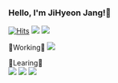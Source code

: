 ### Hello, I'm JiHyeon Jang!👋
[![Hits](https://hits.seeyoufarm.com/api/count/incr/badge.svg?url=https%3A%2F%2Fgithub.com%2Fjihyeonjjang&count_bg=%23555555&title_bg=%23555555&icon=github.svg&icon_color=%23FFFFFF&title=GitHub&edge_flat=false)](https://hits.seeyoufarm.com)
<a href="https://velog.io/@jihyeon9975"><img src="https://img.shields.io/badge/Velog-3DDC84?style=flat&logo=Velog&logoColor=white"/></a>
<a href="https://jihyeonjjang.github.io/"><img src="https://img.shields.io/badge/GitHub Blog-181717?style=flat&logo=GitHub&logoColor=white"/></a>

🔭Working🔭
<a href="https://github.com/SONSU-2022"><img src="https://img.shields.io/badge/GitHub-181717?style=flat&logo=GitHub&logoColor=white"/></a>


🌱Learing🌱
<br/>
<img src="https://img.shields.io/badge/Swift-F05138?style=flat&logo=swift&logoColor=FFFFFF"/> <img src="https://img.shields.io/badge/Kotlin-7F52FF?style=flat&logo=kotlin&logoColor=FFFFFF"/> <img src="https://img.shields.io/badge/React-61DAFB?style=flat&logo=react&logoColor=FFFFFF"/>



<!--
**jihyeonjjang/jihyeonjjang** is a ✨ _special_ ✨ repository because its `README.md` (this file) appears on your GitHub profile.

Here are some ideas to get you started:

- 🔭 I’m currently working on ...
- 🌱 I’m currently learning ...
- 👯 I’m looking to collaborate on ...
- 🤔 I’m looking for help with ...
- 💬 Ask me about ...
- 📫 How to reach me: ...
- 😄 Pronouns: ...
- ⚡ Fun fact: ...
-->

